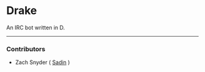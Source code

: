 # Drake
An IRC bot written in D.



---
### Contributors
* Zach Snyder ( [Sadin](http://github.com/Sadin) )
